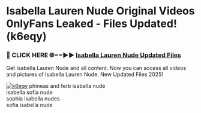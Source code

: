 # Isabella Lauren Nude Original Videos 0nlyFans Leaked - Files Updated! (k6eqy)

<h3>🔴 CLICK HERE 🌐==►► <a href="https://tinyurl.com/52m3yx9h" rel="nofollow">Isabella Lauren Nude Updated Files</a></h3>

Get Isabella Lauren Nude and all content. Now you can access all videos and pictures of Isabella Lauren Nude. New Updated Files 2025!

[![k6eqy](https://i.imgur.com/TnHtlc8.gif)](https://tinyurl.com/52m3yx9h)
phineas and ferb isabella nude<br>
isabella sofia nude<br>
sophia isabella nudes<br>
sofia isabella nude
